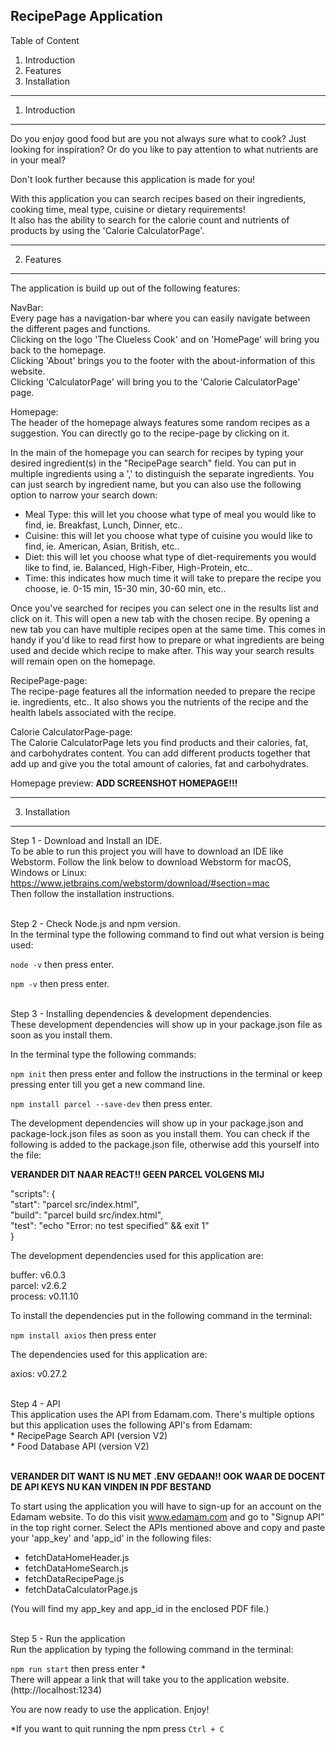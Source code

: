 RecipePage Application
------------------------------------------------------------------------------------------------------------------------
Table of Content
1. Introduction
2. Features
3. Installation
------------------------------------------------------------------------------------------------------------------------

1. Introduction
---------------
Do you enjoy good food but are you not always sure what to cook? Just looking for inspiration? Or do you like to pay attention to what nutrients are in your meal?

Don't look further because this application is made for you!


With this application you can search recipes based on their ingredients, cooking time, meal type, cuisine or dietary requirements!
<br>
It also has the ability to search for the calorie count and nutrients of products by using the 'Calorie CalculatorPage'.

-----------
2. Features
-----------
The application is build up out of the following features:

NavBar:
<br>
Every page has a navigation-bar where you can easily navigate between the different pages and functions.
<br>
Clicking on the logo 'The Clueless Cook' and on 'HomePage' will bring you back to the homepage.
<br>
Clicking 'About' brings you to the footer with the about-information of this website.
<br>
Clicking 'CalculatorPage' will bring you to the 'Calorie CalculatorPage' page.


Homepage:
<br>
The header of the homepage always features some random recipes as a suggestion. You can directly go to the recipe-page by clicking on it.

In the main of the homepage you can search for recipes by typing your desired ingredient(s) in the "RecipePage search" field. You can put in multiple ingredients using a ',' to distinguish the separate ingredients.
You can just search by ingredient name, but you can also use the following option to narrow your search down:
* Meal Type: this will let you choose what type of meal you would like to find, ie. Breakfast, Lunch, Dinner, etc..
* Cuisine: this will let you choose what type of cuisine you would like to find, ie. American, Asian, British, etc..
* Diet: this will let you choose what type of diet-requirements you would like to find, ie. Balanced, High-Fiber, High-Protein, etc..
* Time: this indicates how much time it will take to prepare the recipe you choose, ie. 0-15 min, 15-30 min, 30-60 min, etc..

Once you've searched for recipes you can select one in the results list and click on it. This will open a new tab with the chosen recipe.
By opening a new tab you can have multiple recipes open at the same time. This comes in handy if you'd like to read first how to prepare or what ingredients are being used and decide which recipe to make after.
This way your search results will remain open on the homepage.


RecipePage-page:
<br>
The recipe-page features all the information needed to prepare the recipe ie. ingredients, etc..
It also shows you the nutrients of the recipe and the health labels associated with the recipe.


Calorie CalculatorPage-page:
<br>
The Calorie CalculatorPage lets you find products and their calories, fat, and carbohydrates content. You can add different products together that add up and give you the total amount of calories, fat and carbohydrates.


Homepage preview:
<strong>ADD SCREENSHOT HOMEPAGE!!!</strong>

---------------
3. Installation
---------------
Step 1 - Download and Install an IDE.
<br>
To be able to run this project you will have to download an IDE like Webstorm.
Follow the link below to download Webstorm for macOS, Windows or Linux:
https://www.jetbrains.com/webstorm/download/#section=mac
<br> Then follow the installation instructions.

<br>
Step 2 - Check Node.js and npm version.
<br>
In the terminal type the following command to find out what version is being used:

<code>node -v</code>     then press enter.

<code>npm -v</code>      then press enter.

<br>
Step 3 - Installing dependencies & development dependencies.
<br>
These development dependencies will show up in your package.json file as soon as you install them. 

In the terminal type the following commands:

<code>npm init</code>    then press enter and follow the instructions in the terminal or keep pressing enter till you get a new command line.

<code>npm install parcel --save-dev</code>   then press enter.


The development dependencies will show up in your package.json and package-lock.json files as soon as you install them.
You can check if the following is added to the package.json file, otherwise add this yourself into the file:

<strong>VERANDER DIT NAAR REACT!! GEEN PARCEL VOLGENS MIJ</strong>

"scripts": {
<br>
"start": "parcel src/index.html",
<br>
"build": "parcel build src/index.html",
<br>
"test": "echo \"Error: no test specified\" && exit 1"
<br>
}

The development dependencies used for this application are:

buffer: v6.0.3
<br>
parcel: v2.6.2
<br>
process: v0.11.10


To install the dependencies put in the following command in the terminal:

<code>npm install axios</code>   then press enter

The dependencies used for this application are:

axios: v0.27.2

<br>
Step 4 - API
<br>
This application uses the API from Edamam.com. There's multiple options but this application uses the following API's from Edamam:<br>
* RecipePage Search API (version V2)
<br>
* Food Database API (version V2)

<br><strong> VERANDER DIT WANT IS NU MET .ENV GEDAAN!! OOK WAAR DE DOCENT DE API KEYS NU KAN VINDEN IN PDF BESTAND</strong>

To start using the application you will have to sign-up for an account on the Edamam website.
To do this visit www.edamam.com and go to "Signup API" in the top right corner. Select the APIs mentioned above and copy and paste your 'app_key' and 'app_id' in the following files:

* fetchDataHomeHeader.js
* fetchDataHomeSearch.js
* fetchDataRecipePage.js
* fetchDataCalculatorPage.js

(You will find my app_key and app_id in the enclosed PDF file.)

<br>
Step 5 - Run the application
<br>
Run the application by typing the following command in the terminal:

<code>npm run start</code> then press enter *
<br>There will appear a link that will take you to the application website.
(http://localhost:1234)


You are now ready to use the application. Enjoy!



*If you want to quit running the npm press <code>Ctrl + C</code>

